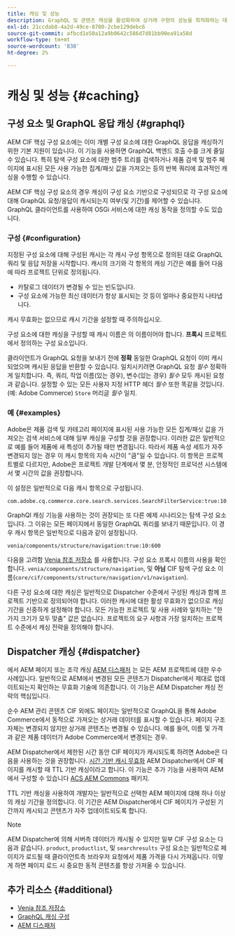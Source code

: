 ```yaml
---
title: 캐싱 및 성능
description: GraphQL 및 콘텐츠 캐싱을 활성화하여 상거래 구현의 성능을 최적화하는 데 사용할 수 있는 다양한 구성에 대해 알아봅니다.
exl-id: 21ccdab8-4a2d-49ce-8700-2cbe129debc6
source-git-commit: afbcd1e50a12a9b0642c586d7d81bb90ea91a58d
workflow-type: tm+mt
source-wordcount: '838'
ht-degree: 2%

---
```


# 캐싱 및 성능 {#caching}

## 구성 요소 및 GraphQL 응답 캐싱 {#graphql}

AEM CIF 핵심 구성 요소에는 이미 개별 구성 요소에 대한 GraphQL 응답을 캐싱하기 위한 기본 지원이 있습니다. 이 기능을 사용하면 GraphQL 백엔드 호출 수를 크게 줄일 수 있습니다. 특히 탐색 구성 요소에 대한 범주 트리를 검색하거나 제품 검색 및 범주 페이지에 표시된 모든 사용 가능한 집계/패싯 값을 가져오는 등의 반복 쿼리에 효과적인 캐싱을 수행할 수 있습니다.

AEM CIF 핵심 구성 요소의 경우 캐싱이 구성 요소 기반으로 구성되므로 각 구성 요소에 대해 GraphQL 요청/응답이 캐시되는지 여부(및 기간)를 제어할 수 있습니다. GraphQL 클라이언트를 사용하여 OSGi 서비스에 대한 캐싱 동작을 정의할 수도 있습니다.

### 구성 {#configuration}

지정된 구성 요소에 대해 구성된 캐시는 각 캐시 구성 항목으로 정의된 대로 GraphQL 쿼리 및 응답 저장을 시작합니다. 캐시의 크기와 각 항목의 캐싱 기간은 예를 들어 다음에 따라 프로젝트 단위로 정의됩니다.

* 카탈로그 데이터가 변경될 수 있는 빈도입니다.
* 구성 요소에 가능한 최신 데이터가 항상 표시되는 것 등이 얼마나 중요한지 나타냅니다.

캐시 무효화는 없으므로 캐시 기간을 설정할 때 주의하십시오.

구성 요소에 대한 캐싱을 구성할 때 캐시 이름은 의 이름이어야 합니다. **프록시** 프로젝트에서 정의하는 구성 요소입니다.

클라이언트가 GraphQL 요청을 보내기 전에 **정확** 동일한 GraphQL 요청이 이미 캐시되었으며 캐시된 응답을 반환할 수 있습니다. 일치시키려면 GraphQL 요청 _필수_ 정확하게 일치합니다. 즉, 쿼리, 작업 이름(있는 경우), 변수(있는 경우) _필수_ 모두 캐시된 요청과 같습니다. 설정할 수 있는 모든 사용자 지정 HTTP 헤더 _필수_ 또한 똑같을 것입니다. (예: Adobe Commerce) `Store` 머리글 _필수_ 일치.

### 예 {#examples}

Adobe은 제품 검색 및 카테고리 페이지에 표시된 사용 가능한 모든 집계/패싯 값을 가져오는 검색 서비스에 대해 일부 캐싱을 구성할 것을 권장합니다. 이러한 값은 일반적으로 예를 들어 제품에 새 특성이 추가될 때만 변경됩니다. 따라서 제품 속성 세트가 자주 변경되지 않는 경우 이 캐시 항목의 지속 시간이 &quot;큼&quot;일 수 있습니다. 이 항목은 프로젝트별로 다르지만, Adobe은 프로젝트 개발 단계에서 몇 분, 안정적인 프로덕션 시스템에서 몇 시간의 값을 권장합니다.

이 설정은 일반적으로 다음 캐시 항목으로 구성됩니다.

```
com.adobe.cq.commerce.core.search.services.SearchFilterService:true:10:3600
```

GraphQl 캐싱 기능을 사용하는 것이 권장되는 또 다른 예제 시나리오는 탐색 구성 요소입니다. 그 이유는 모든 페이지에서 동일한 GraphQL 쿼리를 보내기 때문입니다. 이 경우 캐시 항목은 일반적으로 다음과 같이 설정됩니다.

```
venia/components/structure/navigation:true:10:600
```

다음을 고려함 [Venia 참조 저장소](https://github.com/adobe/aem-cif-guides-venia) 를 사용합니다. 구성 요소 프록시 이름의 사용을 확인합니다. `venia/components/structure/navigation`, 및 **아님** CIF 탐색 구성 요소 이름(`core/cif/components/structure/navigation/v1/navigation`).

다른 구성 요소에 대한 캐싱은 일반적으로 Dispatcher 수준에서 구성된 캐싱과 함께 프로젝트 기반으로 정의되어야 합니다. 이러한 캐시에 대한 활성 무효화가 없으므로 캐싱 기간을 신중하게 설정해야 합니다. 모든 가능한 프로젝트 및 사용 사례와 일치하는 &quot;한 가지 크기가 모두 맞춤&quot; 값은 없습니다. 프로젝트의 요구 사항과 가장 일치하는 프로젝트 수준에서 캐싱 전략을 정의해야 합니다.

## Dispatcher 캐싱 {#dispatcher}

에서 AEM 페이지 또는 조각 캐싱 [AEM 디스패처](https://experienceleague.adobe.com/docs/experience-manager-dispatcher/using/dispatcher.html?lang=ko-KR) 는 모든 AEM 프로젝트에 대한 우수 사례입니다. 일반적으로 AEM에서 변경된 모든 콘텐츠가 Dispatcher에서 제대로 업데이트되는지 확인하는 무효화 기술에 의존합니다. 이 기능은 AEM Dispatcher 캐싱 전략의 핵심입니다.

순수 AEM 관리 콘텐츠 CIF 외에도 페이지는 일반적으로 GraphQL을 통해 Adobe Commerce에서 동적으로 가져오는 상거래 데이터를 표시할 수 있습니다. 페이지 구조 자체는 변경되지 않지만 상거래 콘텐츠는 변경될 수 있습니다. 예를 들어, 이름 및 가격과 같은 제품 데이터가 Adobe Commerce에서 변경되는 경우.

AEM Dispatcher에서 제한된 시간 동안 CIF 페이지가 캐시되도록 하려면 Adobe은 다음을 사용하는 것을 권장합니다. [시간 기반 캐시 무효화](https://experienceleague.adobe.com/docs/experience-manager-dispatcher/using/configuring/dispatcher-configuration.html#configuring-time-based-cache-invalidation-enablettl) AEM Dispatcher에서 CIF 페이지를 캐시할 때 TTL 기반 캐싱이라고 합니다. 이 기능은 추가 기능을 사용하여 AEM에서 구성할 수 있습니다 [ACS AEM Commons](https://adobe-consulting-services.github.io/acs-aem-commons/) 패키지.

TTL 기반 캐싱을 사용하여 개발자는 일반적으로 선택한 AEM 페이지에 대해 하나 이상의 캐싱 기간을 정의합니다. 이 기간은 AEM Dispatcher에서 CIF 페이지가 구성된 기간까지 캐시되고 콘텐츠가 자주 업데이트되도록 합니다.

>[!NOTE]
>
>AEM Dispatcher에 의해 서버측 데이터가 캐시될 수 있지만 일부 CIF 구성 요소는 다음과 같습니다. `product`, `productlist`, 및 `searchresults` 구성 요소는 일반적으로 페이지가 로드될 때 클라이언트측 브라우저 요청에서 제품 가격을 다시 가져옵니다. 이렇게 하면 페이지 로드 시 중요한 동적 콘텐츠를 항상 가져올 수 있습니다.

## 추가 리소스 {#additional}

* [Venia 참조 저장소](https://github.com/adobe/aem-cif-guides-venia)
* [GraphQL 캐싱 구성](https://github.com/adobe/commerce-cif-graphql-client#caching)
* [AEM 디스패처](https://experienceleague.adobe.com/docs/experience-manager-dispatcher/using/dispatcher.html?lang=ko-KR)
